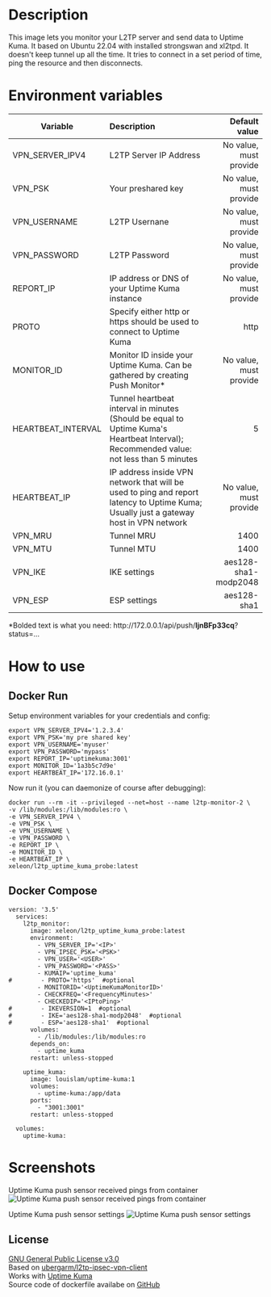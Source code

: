 # Description
This image lets you monitor your L2TP server and send data to Uptime Kuma.
It based on Ubuntu 22.04 with installed strongswan and xl2tpd.
It doesn't keep tunnel up all the time. It tries to connect in a set period of time, ping the resource and then disconnects.

# Environment variables
|  Variable | Description | Default value |
| ------------- |:-------------| -----:|
| VPN_SERVER_IPV4 | L2TP Server IP Address | No value, must provide |
| VPN_PSK                              | Your preshared key |   No value, must provide|
| VPN_USERNAME                | L2TP Usernane      |    No value, must provide|
| VPN_PASSWORD                | L2TP Password      |    No value, must provide |
| REPORT_IP                          | IP address or DNS of your Uptime Kuma instance | No value, must provide | 
| PROTO                                  | Specify either http or https should be used to connect to Uptime Kuma | http |
| MONITOR_ID                       | Monitor ID inside your Uptime Kuma. Can be gathered by creating Push Monitor*  |    No value, must provide|
| HEARTBEAT_INTERVAL    | Tunnel heartbeat interval in minutes (Should be equal to Uptime Kuma's Heartbeat Interval); Recommended value: not less than 5 minutes |    5 |
| HEARTBEAT_IP                   | IP address inside VPN network that will be used to ping and report latency to Uptime Kuma; Usually just a gateway host in VPN network |    No value, must provide |
| VPN_MRU                            | Tunnel MRU  | 1400 |
| VPN_MTU                            | Tunnel MTU  | 1400 |
| VPN_IKE                               | IKE settings |    aes128-sha1-modp2048 |
| VPN_ESP                             | ESP settings |    aes128-sha1 |


*Bolded text is what you need: http:\/\/172.0.0.1/api/push/**IjnBFp33cq**?status=...

# How to use
## Docker Run
Setup environment variables for your credentials and config:
``` 
export VPN_SERVER_IPV4='1.2.3.4'
export VPN_PSK='my pre shared key'
export VPN_USERNAME='myuser'
export VPN_PASSWORD='mypass'
export REPORT_IP='uptimekuma:3001'
export MONITOR_ID='1a3b5c7d9e'
export HEARTBEAT_IP='172.16.0.1'
```
Now run it (you can daemonize of course after debugging):
```
docker run --rm -it --privileged --net=host --name l2tp-monitor-2 \
-v /lib/modules:/lib/modules:ro \
-e VPN_SERVER_IPV4 \
-e VPN_PSK \
-e VPN_USERNAME \
-e VPN_PASSWORD \
-e REPORT_IP \
-e MONITOR_ID \
-e HEARTBEAT_IP \
xeleon/l2tp_uptime_kuma_probe:latest
```
## Docker Compose
```
version: '3.5'
  services:
    l2tp_monitor:
      image: xeleon/l2tp_uptime_kuma_probe:latest
      environment:
        - VPN_SERVER_IP='<IP>'
        - VPN_IPSEC_PSK='<PSK>'
        - VPN_USER='<USER>'
        - VPN_PASSWORD='<PASS>'
        - KUMAIP='uptime_kuma'
#        - PROTO='https'  #optional
        - MONITORID='<UptimeKumaMonitorID>'
        - CHECKFREQ='<FrequencyMinutes>'
        - CHECKEDIP='<IPtoPing>'
#        - IKEVERSION=1  #optional
#        - IKE='aes128-sha1-modp2048'  #optional
#        - ESP='aes128-sha1'  #optional
      volumes:
        - /lib/modules:/lib/modules:ro
      depends_on:
        - uptime_kuma
      restart: unless-stopped

    uptime_kuma:
      image: louislam/uptime-kuma:1
      volumes:
        - uptime-kuma:/app/data
      ports:
        - "3001:3001"
      restart: unless-stopped

  volumes:
    uptime-kuma:
```

# Screenshots
Uptime Kuma push sensor received pings from container
![Uptime Kuma push sensor received pings from container](https://i.imgur.com/eeyFsFD.png)

Uptime Kuma push sensor settings
![Uptime Kuma push sensor settings](https://imgur.com/RIarqbb.png)

## License
[GNU General Public License v3.0](https://github.com/xe-leon/l2tp_uptime_kuma_probe/blob/master/LICENSE)\
Based on [ubergarm/l2tp-ipsec-vpn-client](https://hub.docker.com/r/ubergarm/l2tp-ipsec-vpn-client)\
Works with [Uptime Kuma](https://hub.docker.com/r/louislam/uptime-kuma)\
Source code of dockerfile availabe on [GitHub](https://github.com/xe-leon/l2tp_uptime_kuma_probe/)
